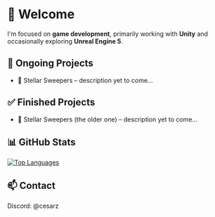 # 👋 Welcome

I'm focused on **game development**, primarily working with **Unity** and occasionally exploring **Unreal Engine 5**. 

## 🚧 Ongoing Projects

- 🚀 Stellar Sweepers – description yet to come...

## ✅ Finished Projects

- 🚀 Stellar Sweepers (the older one) – description yet to come...

## 📊 GitHub Stats

[![Top Languages](https://github-readme-stats.vercel.app/api/top-langs?username=cesarzysko&hide_title=true&theme=dark)](https://github.com/anuraghazra/github-readme-stats)

## 📫 Contact

Discord: @cesarz
